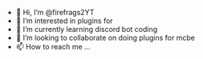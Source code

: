 - 👋 Hi, I’m @firefrags2YT
- 👀 I’m interested in plugins for 
- 🌱 I’m currently learning discord bot coding
- 💞️ I’m looking to collaborate on doing plugins for mcbe
- 📫 How to reach me ...

<!---
firefrags2YT/firefrags2YT is a ✨ special ✨ repository because its `README.md` (this file) appears on your GitHub profile.
You can click the Preview link to take a look at your changes.
--->
